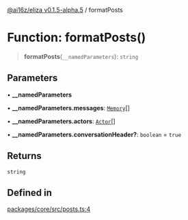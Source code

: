 [@ai16z/eliza v0.1.5-alpha.5](../index.md) / formatPosts

# Function: formatPosts()

> **formatPosts**(`__namedParameters`): `string`

## Parameters

• **\_\_namedParameters**

• **\_\_namedParameters.messages**: [`Memory`](../interfaces/Memory.md)[]

• **\_\_namedParameters.actors**: [`Actor`](../interfaces/Actor.md)[]

• **\_\_namedParameters.conversationHeader?**: `boolean` = `true`

## Returns

`string`

## Defined in

[packages/core/src/posts.ts:4](https://github.com/apollodao/apollo-agent/blob/main/packages/core/src/posts.ts#L4)
